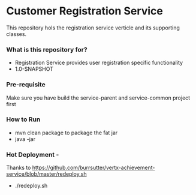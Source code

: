 # Customer Registration Service #

This repository hols the registration service verticle and its supporting classes.
### What is this repository for? ###

* Registration Service provides user registration specific functionality
* 1.0-SNAPSHOT

### Pre-requisite 
Make sure you have build the service-parent and service-common project first

### How to Run 

* mvn clean package to package the fat jar
* java -jar 

### Hot Deployment - 
Thanks to https://github.com/burrsutter/vertx-achievement-service/blob/master/redeploy.sh

* ./redeploy.sh